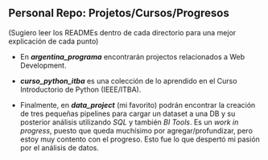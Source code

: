 ## Personal Repo: Projetos/Cursos/Progresos

(Sugiero leer los READMEs dentro de cada directorio para una mejor explicación de cada punto)

- En ***argentina_programa*** encontrarán projectos relacionados a Web Development.

- ***curso_python_itba*** es una colección de lo aprendido en el Curso Introductorio de Python (IEEE/ITBA).

- Finalmente, en ***data_project*** (mi favorito) podrán encontrar la creación de tres pequeñas pipelines para cargar un dataset a una DB y su posterior análisis utilizando *SQL* y también *BI Tools*. Es un *work in progress*, puesto que queda muchísimo por agregar/profundizar, pero estoy muy contento con el progreso. Esto fue lo que despertó mi pasión por el análisis de datos. 